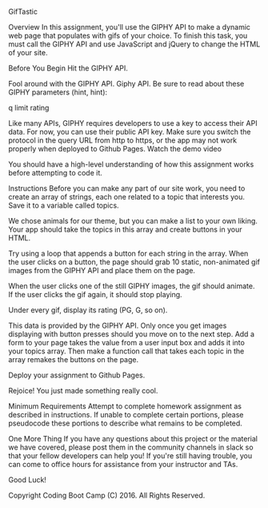GifTastic

Overview
In this assignment, you'll use the GIPHY API to make a dynamic web page that populates with gifs of your choice. To finish this task, you must call the GIPHY API and use JavaScript and jQuery to change the HTML of your site.

Before You Begin
Hit the GIPHY API.

Fool around with the GIPHY API. Giphy API.
Be sure to read about these GIPHY parameters (hint, hint):

q
limit
rating

Like many APIs, GIPHY requires developers to use a key to access their API data. For now, you can use their public API key.
Make sure you switch the protocol in the query URL from http to https, or the app may not work properly when deployed to Github Pages.
Watch the demo video

You should have a high-level understanding of how this assignment works before attempting to code it.

Instructions
Before you can make any part of our site work, you need to create an array of strings, each one related to a topic that interests you. Save it to a variable called topics.

We chose animals for our theme, but you can make a list to your own liking.
Your app should take the topics in this array and create buttons in your HTML.

Try using a loop that appends a button for each string in the array.
When the user clicks on a button, the page should grab 10 static, non-animated gif images from the GIPHY API and place them on the page.

When the user clicks one of the still GIPHY images, the gif should animate. If the user clicks the gif again, it should stop playing.

Under every gif, display its rating (PG, G, so on).

This data is provided by the GIPHY API.
Only once you get images displaying with button presses should you move on to the next step.
Add a form to your page takes the value from a user input box and adds it into your topics array. Then make a function call that takes each topic in the array remakes the buttons on the page.

Deploy your assignment to Github Pages.

Rejoice! You just made something really cool.

Minimum Requirements
Attempt to complete homework assignment as described in instructions. If unable to complete certain portions, please pseudocode these portions to describe what remains to be completed.

One More Thing
If you have any questions about this project or the material we have covered, please post them in the community channels in slack so that your fellow developers can help you! If you're still having trouble, you can come to office hours for assistance from your instructor and TAs.

Good Luck!

Copyright
Coding Boot Camp (C) 2016. All Rights Reserved.